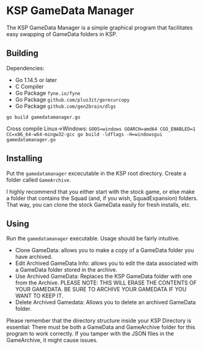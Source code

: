 # KSP GameData Manager
The KSP GameData Manager is a simple graphical program that facilitates easy swapping of GameData folders in KSP.

## Building
Dependencies:
- Go 1.14.5 or later
- C Compiler
- Go Package `fyne.io/fyne`
- Go Package `github.com/plus3it/gorecurcopy`
- Go Package `github.com/gen2brain/dlgs`

`go build gamedatamanager.go`

Cross compile Linux->Windows:
`GOOS=windows GOARCH=amd64 CGO_ENABLED=1 CC=x86_64-w64-mingw32-gcc go build -ldflags -H=windowsgui gamedatamanager.go`

## Installing
Put the `gamedatamanager` excecutable in the KSP root directory. Create a folder called `GameArchive`.

I highly recommend that you either start with the stock game, or else make a folder that contains the Squad (and, if you wish, SquadExpansion) folders.
That way, you can clone the stock GameData easily for fresh installs, etc.

## Using
Run the `gamedatamanager` executable. Usage should be fairly intuitive.
- Clone GameData: allows you to make a copy of a GameData folder you have archived.
- Edit Archived GameData Info: allows you to edit the data associated with a GameData folder stored in the archive.
- Use Archived GameData: Replaces the KSP GameData folder with one from the Archive. PLEASE NOTE: THIS WILL ERASE THE CONTENTS OF YOUR GAMEDATA. BE SURE TO ARCHIVE YOUR GAMEDATA IF YOU WANT TO KEEP IT.
- Delete Archived Gamedata: Allows you to delete an archived GameData folder.

Please remember that the directory structure inside your KSP Directory is essential: There must be both a GameData and GameArchive folder for this program to work correctly. If you tamper with the JSON files in the GameArchive, it might cause issues.
